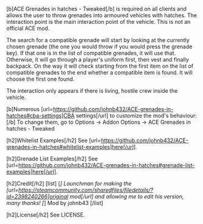 [b]ACE Grenades in hatches - Tweaked[/b] is required on all clients and allows the user to throw grenades into armoured vehicles with hatches. The interaction point is the main interaction point of the vehicle. This is not an official ACE mod.

The search for a compatible grenade will start by looking at the currently chosen grenade (the one you would throw if you would press the grenade key). If that one is in the list of compatible grenades, it will use that. Otherwise, it will go through a player's uniform first, then vest and finally backpack. On the way it will check starting from the first item on the list of compatible grenades to the end whether a compatible item is found. It will choose the first one found.

The interaction only appears if there is living, hostile crew inside the vehicle.

[b]Numerous [url=https://github.com/johnb432/ACE-grenades-in-hatches#cba-settings]CBA settings[/url] to customize the mod's behaviour:[/b] To change them, go to Options -> Addon Options -> ACE Grenades in hatches - Tweaked

[h2]Whitelist Examples[/h2]
See [url=https://github.com/johnb432/ACE-grenades-in-hatches#whitelist-examples]here[/url].

[h2]Grenade List Examples[/h2]
See [url=https://github.com/johnb432/ACE-grenades-in-hatches#grenade-list-examples]here[/url].

[h2]Credit[/h2]
[list]
[*] Launchman for making the [url=https://steamcommunity.com/sharedfiles/filedetails/?id=2398240266]original mod[/url] and allowing me to edit his version, many thanks!
[*] Mod by johnb43
[/list]

[h2]License[/h2]
See LICENSE.
